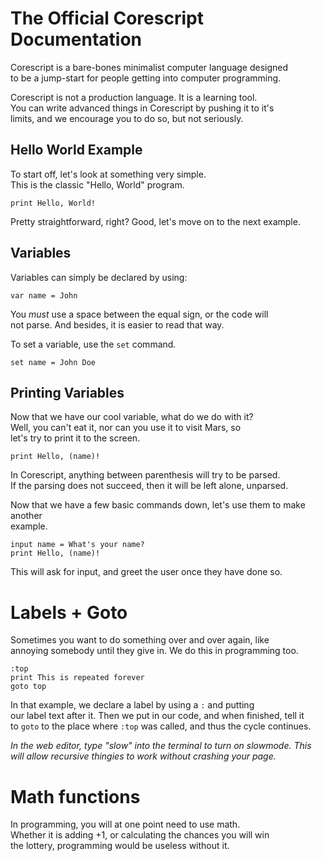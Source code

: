 # The Official Corescript Documentation
Corescript is a bare-bones minimalist computer language designed  
to be a jump-start for people getting into computer programming.

Corescript is not a production language. It is a learning tool.  
You can write advanced things in Corescript by pushing it to it's  
limits, and we encourage you to do so, but not seriously.

## Hello World Example
To start off, let's look at something very simple.  
This is the classic "Hello, World" program.
```
print Hello, World!
```

Pretty straightforward, right? Good, let's move on to the next example.

## Variables
Variables can simply be declared by using:
```
var name = John
```

You *must* use a space between the equal sign, or the code will  
not parse. And besides, it is easier to read that way.

To set a variable, use the `set` command.
```
set name = John Doe
```

## Printing Variables
Now that we have our cool variable, what do we do with it?  
Well, you can't eat it, nor can you use it to visit Mars, so  
let's try to print it to the screen.
```
print Hello, (name)!
```

In Corescript, anything between parenthesis will try to be parsed.  
If the parsing does not succeed, then it will be left alone, unparsed.

Now that we have a few basic commands down, let's use them to make another  
example.
```
input name = What's your name?
print Hello, (name)!
```

This will ask for input, and greet the user once they have done so.

# Labels + Goto
Sometimes you want to do something over and over again, like  
annoying somebody until they give in. We do this in programming too.  
```
:top
print This is repeated forever
goto top
```

In that example, we declare a label by using a `:` and putting  
our label text after it. Then we put in our code, and when finished, tell it  
to `goto` to the place where `:top` was called, and thus the cycle continues.

*In the web editor, type "slow" into the terminal to turn on slowmode. This
will allow recursive thingies to work without crashing your page.*




# Math functions
In programming, you will at one point need to use math.  
Whether it is adding +1, or calculating the chances you will win  
the lottery, programming would be useless without it.
